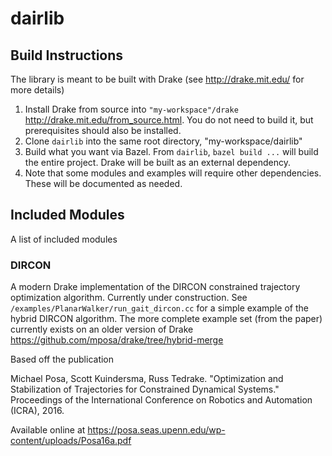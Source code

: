 # dairlib

## Build Instructions
The library is meant to be built with Drake (see http://drake.mit.edu/ for more details)
1. Install Drake from source into `"my-workspace"/drake` http://drake.mit.edu/from_source.html. You do not need to build it, but prerequisites should also be installed.
2. Clone `dairlib` into the same root directory, "my-workspace/dairlib"
3. Build what you want via Bazel. From `dairlib`, `bazel build ...` will build the entire project. Drake will be built as an external dependency.
4. Note that some modules and examples will require other dependencies. These will be documented as needed.

## Included Modules
A list of included modules

### DIRCON
A modern Drake implementation of the DIRCON constrained trajectory optimization algorithm. Currently under construction. See `/examples/PlanarWalker/run_gait_dircon.cc` for a simple example of the hybrid DIRCON algorithm. The more complete example set (from the paper) currently exists on an older version of Drake https://github.com/mposa/drake/tree/hybrid-merge

Based off the publication

Michael Posa, Scott Kuindersma, Russ Tedrake. "Optimization and Stabilization of Trajectories for Constrained Dynamical Systems." Proceedings of the International Conference on Robotics and Automation (ICRA), 2016. 

Available online at https://posa.seas.upenn.edu/wp-content/uploads/Posa16a.pdf